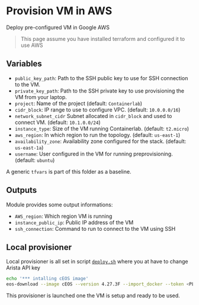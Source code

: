 # Provision VM in AWS

Deploy pre-configured VM in Google AWS

> This page assume you have installed terraform and configured it to use AWS

## Variables

- `public_key_path`: Path to the SSH public key to use for SSH connection to the VM.
- `private_key_path`: Path to the SSH private key to use provisioning the VM from your laptop.
- `project`: Name of the project (default: `Containerlab`)
- `cidr_block`: IP range to use to configure VPC. (default: `10.0.0.0/16`)
- `network_subnet_cidr` Subnet allocated in `cidr_block` and used to connect VM. (default: `10.1.0.0/24`)
- `instance_type`: Size of the VM running Containerlab. (default: `t2.micro`)
- `aws_region`: In which region to run the topology. (default: `us-east-1`)
- `availability_zone`: Availability zone configured for the stack. (default: `us-east-1a`)
- `username`: User configured in the VM for running preprovisioning. (default: `ubuntu`)

A generic `tfvars` is part of this folder as a baseline.

## Outputs

Module provides some output informations:

- `AWS_region`: Which region VM is running
- `instance_public_ip`: Public IP address of the VM
- `ssh_connection`: Command to run to connect to the VM using SSH

## Local provisioner

Local provisioner is all set in script [`deploy.sh`](../deploy.sh) where you at have to change Arista API key

```bash
echo '*** intalling cEOS image'
eos-download --image cEOS --version 4.27.3F --import_docker --token <PLEASE-CHANGE-ME-BEFORE-USING-IT>
```

This provisioner is launched one the VM is setup and ready to be used.

